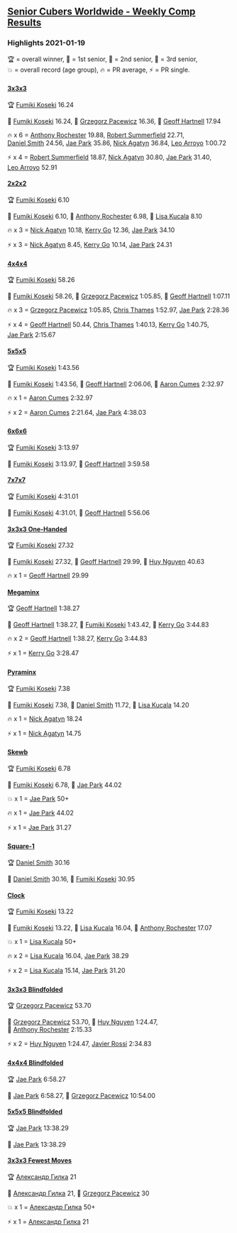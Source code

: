 <style>table {white-space: nowrap;}</style>

## [Senior Cubers Worldwide - Weekly Comp Results](/scw-comp/results/)
### Highlights 2021-01-19

<span style="white-space: nowrap;">🏆 = overall winner</span>, <span style="white-space: nowrap;">🥇 = 1st senior</span>, <span style="white-space: nowrap;">🥈 = 2nd senior</span>, <span style="white-space: nowrap;">🥉 = 3rd senior</span>, <span style="white-space: nowrap;">💥 = overall record (age group)</span>, <span style="white-space: nowrap;">🔥 = PR average</span>, <span style="white-space: nowrap;">⚡ = PR single</span>.

#### [3x3x3](333.md)

<span style="white-space: nowrap;">🏆 [Fumiki Koseki](../../persons/fumiki_koseki/333.md) 16.24</span>

<span style="white-space: nowrap;">🥇 [Fumiki Koseki](../../persons/fumiki_koseki/333.md) 16.24</span>, <span style="white-space: nowrap;">🥈 [Grzegorz Pacewicz](../../persons/grzegorz_pacewicz/333.md) 16.36</span>, <span style="white-space: nowrap;">🥉 [Geoff Hartnell](../../persons/geoff_hartnell/333.md) 17.94</span>

🔥 x 6 = <span style="white-space: nowrap;">[Anthony Rochester](../../persons/anthony_rochester/333.md) 19.88</span>, <span style="white-space: nowrap;">[Robert Summerfield](../../persons/robert_summerfield/333.md) 22.71</span>, <span style="white-space: nowrap;">[Daniel Smith](../../persons/daniel_smith/333.md) 24.56</span>, <span style="white-space: nowrap;">[Jae Park](../../persons/jae_park/333.md) 35.86</span>, <span style="white-space: nowrap;">[Nick Agatyn](../../persons/nick_agatyn/333.md) 36.84</span>, <span style="white-space: nowrap;">[Leo Arroyo](../../persons/leo_arroyo/333.md) 1:00.72</span>

⚡ x 4 = <span style="white-space: nowrap;">[Robert Summerfield](../../persons/robert_summerfield/333.md) 18.87</span>, <span style="white-space: nowrap;">[Nick Agatyn](../../persons/nick_agatyn/333.md) 30.80</span>, <span style="white-space: nowrap;">[Jae Park](../../persons/jae_park/333.md) 31.40</span>, <span style="white-space: nowrap;">[Leo Arroyo](../../persons/leo_arroyo/333.md) 52.91</span>

#### [2x2x2](222.md)

<span style="white-space: nowrap;">🏆 [Fumiki Koseki](../../persons/fumiki_koseki/222.md) 6.10</span>

<span style="white-space: nowrap;">🥇 [Fumiki Koseki](../../persons/fumiki_koseki/222.md) 6.10</span>, <span style="white-space: nowrap;">🥈 [Anthony Rochester](../../persons/anthony_rochester/222.md) 6.98</span>, <span style="white-space: nowrap;">🥉 [Lisa Kucala](../../persons/lisa_kucala/222.md) 8.10</span>

🔥 x 3 = <span style="white-space: nowrap;">[Nick Agatyn](../../persons/nick_agatyn/222.md) 10.18</span>, <span style="white-space: nowrap;">[Kerry Go](../../persons/kerry_go/222.md) 12.36</span>, <span style="white-space: nowrap;">[Jae Park](../../persons/jae_park/222.md) 34.10</span>

⚡ x 3 = <span style="white-space: nowrap;">[Nick Agatyn](../../persons/nick_agatyn/222.md) 8.45</span>, <span style="white-space: nowrap;">[Kerry Go](../../persons/kerry_go/222.md) 10.14</span>, <span style="white-space: nowrap;">[Jae Park](../../persons/jae_park/222.md) 24.31</span>

#### [4x4x4](444.md)

<span style="white-space: nowrap;">🏆 [Fumiki Koseki](../../persons/fumiki_koseki/444.md) 58.26</span>

<span style="white-space: nowrap;">🥇 [Fumiki Koseki](../../persons/fumiki_koseki/444.md) 58.26</span>, <span style="white-space: nowrap;">🥈 [Grzegorz Pacewicz](../../persons/grzegorz_pacewicz/444.md) 1:05.85</span>, <span style="white-space: nowrap;">🥉 [Geoff Hartnell](../../persons/geoff_hartnell/444.md) 1:07.11</span>

🔥 x 3 = <span style="white-space: nowrap;">[Grzegorz Pacewicz](../../persons/grzegorz_pacewicz/444.md) 1:05.85</span>, <span style="white-space: nowrap;">[Chris Thames](../../persons/chris_thames/444.md) 1:52.97</span>, <span style="white-space: nowrap;">[Jae Park](../../persons/jae_park/444.md) 2:28.36</span>

⚡ x 4 = <span style="white-space: nowrap;">[Geoff Hartnell](../../persons/geoff_hartnell/444.md) 50.44</span>, <span style="white-space: nowrap;">[Chris Thames](../../persons/chris_thames/444.md) 1:40.13</span>, <span style="white-space: nowrap;">[Kerry Go](../../persons/kerry_go/444.md) 1:40.75</span>, <span style="white-space: nowrap;">[Jae Park](../../persons/jae_park/444.md) 2:15.67</span>

#### [5x5x5](555.md)

<span style="white-space: nowrap;">🏆 [Fumiki Koseki](../../persons/fumiki_koseki/555.md) 1:43.56</span>

<span style="white-space: nowrap;">🥇 [Fumiki Koseki](../../persons/fumiki_koseki/555.md) 1:43.56</span>, <span style="white-space: nowrap;">🥈 [Geoff Hartnell](../../persons/geoff_hartnell/555.md) 2:06.06</span>, <span style="white-space: nowrap;">🥉 [Aaron Cumes](../../persons/aaron_cumes/555.md) 2:32.97</span>

🔥 x 1 = <span style="white-space: nowrap;">[Aaron Cumes](../../persons/aaron_cumes/555.md) 2:32.97</span>

⚡ x 2 = <span style="white-space: nowrap;">[Aaron Cumes](../../persons/aaron_cumes/555.md) 2:21.64</span>, <span style="white-space: nowrap;">[Jae Park](../../persons/jae_park/555.md) 4:38.03</span>

#### [6x6x6](666.md)

<span style="white-space: nowrap;">🏆 [Fumiki Koseki](../../persons/fumiki_koseki/666.md) 3:13.97</span>

<span style="white-space: nowrap;">🥇 [Fumiki Koseki](../../persons/fumiki_koseki/666.md) 3:13.97</span>, <span style="white-space: nowrap;">🥈 [Geoff Hartnell](../../persons/geoff_hartnell/666.md) 3:59.58</span>

#### [7x7x7](777.md)

<span style="white-space: nowrap;">🏆 [Fumiki Koseki](../../persons/fumiki_koseki/777.md) 4:31.01</span>

<span style="white-space: nowrap;">🥇 [Fumiki Koseki](../../persons/fumiki_koseki/777.md) 4:31.01</span>, <span style="white-space: nowrap;">🥈 [Geoff Hartnell](../../persons/geoff_hartnell/777.md) 5:56.06</span>

#### [3x3x3 One-Handed](333oh.md)

<span style="white-space: nowrap;">🏆 [Fumiki Koseki](../../persons/fumiki_koseki/333oh.md) 27.32</span>

<span style="white-space: nowrap;">🥇 [Fumiki Koseki](../../persons/fumiki_koseki/333oh.md) 27.32</span>, <span style="white-space: nowrap;">🥈 [Geoff Hartnell](../../persons/geoff_hartnell/333oh.md) 29.99</span>, <span style="white-space: nowrap;">🥉 [Huy Nguyen](../../persons/huy_nguyen/333oh.md) 40.63</span>

🔥 x 1 = <span style="white-space: nowrap;">[Geoff Hartnell](../../persons/geoff_hartnell/333oh.md) 29.99</span>

#### [Megaminx](minx.md)

<span style="white-space: nowrap;">🏆 [Geoff Hartnell](../../persons/geoff_hartnell/minx.md) 1:38.27</span>

<span style="white-space: nowrap;">🥇 [Geoff Hartnell](../../persons/geoff_hartnell/minx.md) 1:38.27</span>, <span style="white-space: nowrap;">🥈 [Fumiki Koseki](../../persons/fumiki_koseki/minx.md) 1:43.42</span>, <span style="white-space: nowrap;">🥉 [Kerry Go](../../persons/kerry_go/minx.md) 3:44.83</span>

🔥 x 2 = <span style="white-space: nowrap;">[Geoff Hartnell](../../persons/geoff_hartnell/minx.md) 1:38.27</span>, <span style="white-space: nowrap;">[Kerry Go](../../persons/kerry_go/minx.md) 3:44.83</span>

⚡ x 1 = <span style="white-space: nowrap;">[Kerry Go](../../persons/kerry_go/minx.md) 3:28.47</span>

#### [Pyraminx](pyram.md)

<span style="white-space: nowrap;">🏆 [Fumiki Koseki](../../persons/fumiki_koseki/pyram.md) 7.38</span>

<span style="white-space: nowrap;">🥇 [Fumiki Koseki](../../persons/fumiki_koseki/pyram.md) 7.38</span>, <span style="white-space: nowrap;">🥈 [Daniel Smith](../../persons/daniel_smith/pyram.md) 11.72</span>, <span style="white-space: nowrap;">🥉 [Lisa Kucala](../../persons/lisa_kucala/pyram.md) 14.20</span>

🔥 x 1 = <span style="white-space: nowrap;">[Nick Agatyn](../../persons/nick_agatyn/pyram.md) 18.24</span>

⚡ x 1 = <span style="white-space: nowrap;">[Nick Agatyn](../../persons/nick_agatyn/pyram.md) 14.75</span>

#### [Skewb](skewb.md)

<span style="white-space: nowrap;">🏆 [Fumiki Koseki](../../persons/fumiki_koseki/skewb.md) 6.78</span>

<span style="white-space: nowrap;">🥇 [Fumiki Koseki](../../persons/fumiki_koseki/skewb.md) 6.78</span>, <span style="white-space: nowrap;">🥈 [Jae Park](../../persons/jae_park/skewb.md) 44.02</span>

💥 x 1 = <span style="white-space: nowrap;">[Jae Park](../../persons/jae_park/skewb.md) 50+</span>

🔥 x 1 = <span style="white-space: nowrap;">[Jae Park](../../persons/jae_park/skewb.md) 44.02</span>

⚡ x 1 = <span style="white-space: nowrap;">[Jae Park](../../persons/jae_park/skewb.md) 31.27</span>

#### [Square-1](sq1.md)

<span style="white-space: nowrap;">🏆 [Daniel Smith](../../persons/daniel_smith/sq1.md) 30.16</span>

<span style="white-space: nowrap;">🥇 [Daniel Smith](../../persons/daniel_smith/sq1.md) 30.16</span>, <span style="white-space: nowrap;">🥈 [Fumiki Koseki](../../persons/fumiki_koseki/sq1.md) 30.95</span>

#### [Clock](clock.md)

<span style="white-space: nowrap;">🏆 [Fumiki Koseki](../../persons/fumiki_koseki/clock.md) 13.22</span>

<span style="white-space: nowrap;">🥇 [Fumiki Koseki](../../persons/fumiki_koseki/clock.md) 13.22</span>, <span style="white-space: nowrap;">🥈 [Lisa Kucala](../../persons/lisa_kucala/clock.md) 16.04</span>, <span style="white-space: nowrap;">🥉 [Anthony Rochester](../../persons/anthony_rochester/clock.md) 17.07</span>

💥 x 1 = <span style="white-space: nowrap;">[Lisa Kucala](../../persons/lisa_kucala/clock.md) 50+</span>

🔥 x 2 = <span style="white-space: nowrap;">[Lisa Kucala](../../persons/lisa_kucala/clock.md) 16.04</span>, <span style="white-space: nowrap;">[Jae Park](../../persons/jae_park/clock.md) 38.29</span>

⚡ x 2 = <span style="white-space: nowrap;">[Lisa Kucala](../../persons/lisa_kucala/clock.md) 15.14</span>, <span style="white-space: nowrap;">[Jae Park](../../persons/jae_park/clock.md) 31.20</span>

#### [3x3x3 Blindfolded](333bf.md)

<span style="white-space: nowrap;">🏆 [Grzegorz Pacewicz](../../persons/grzegorz_pacewicz/333bf.md) 53.70</span>

<span style="white-space: nowrap;">🥇 [Grzegorz Pacewicz](../../persons/grzegorz_pacewicz/333bf.md) 53.70</span>, <span style="white-space: nowrap;">🥈 [Huy Nguyen](../../persons/huy_nguyen/333bf.md) 1:24.47</span>, <span style="white-space: nowrap;">🥉 [Anthony Rochester](../../persons/anthony_rochester/333bf.md) 2:15.33</span>

⚡ x 2 = <span style="white-space: nowrap;">[Huy Nguyen](../../persons/huy_nguyen/333bf.md) 1:24.47</span>, <span style="white-space: nowrap;">[Javier Rossi](../../persons/javier_rossi/333bf.md) 2:34.83</span>

#### [4x4x4 Blindfolded](444bf.md)

<span style="white-space: nowrap;">🏆 [Jae Park](../../persons/jae_park/444bf.md) 6:58.27</span>

<span style="white-space: nowrap;">🥇 [Jae Park](../../persons/jae_park/444bf.md) 6:58.27</span>, <span style="white-space: nowrap;">🥈 [Grzegorz Pacewicz](../../persons/grzegorz_pacewicz/444bf.md) 10:54.00</span>

#### [5x5x5 Blindfolded](555bf.md)

<span style="white-space: nowrap;">🏆 [Jae Park](../../persons/jae_park/555bf.md) 13:38.29</span>

<span style="white-space: nowrap;">🥇 [Jae Park](../../persons/jae_park/555bf.md) 13:38.29</span>

#### [3x3x3 Fewest Moves](333fm.md)

<span style="white-space: nowrap;">🏆 [Александр Гилка](../../persons/александр_гилка/333fm.md) 21</span>

<span style="white-space: nowrap;">🥇 [Александр Гилка](../../persons/александр_гилка/333fm.md) 21</span>, <span style="white-space: nowrap;">🥈 [Grzegorz Pacewicz](../../persons/grzegorz_pacewicz/333fm.md) 30</span>

💥 x 1 = <span style="white-space: nowrap;">[Александр Гилка](../../persons/александр_гилка/333fm.md) 50+</span>

⚡ x 1 = <span style="white-space: nowrap;">[Александр Гилка](../../persons/александр_гилка/333fm.md) 21</span>


<!-- Global site tag (gtag.js) - Google Analytics -->
<script async src="https://www.googletagmanager.com/gtag/js?id=UA-86348435-3"></script>
<script>window.dataLayer = window.dataLayer || []; function gtag() {dataLayer.push(arguments);} gtag('js', new Date()); gtag('config', 'UA-86348435-3');</script>
